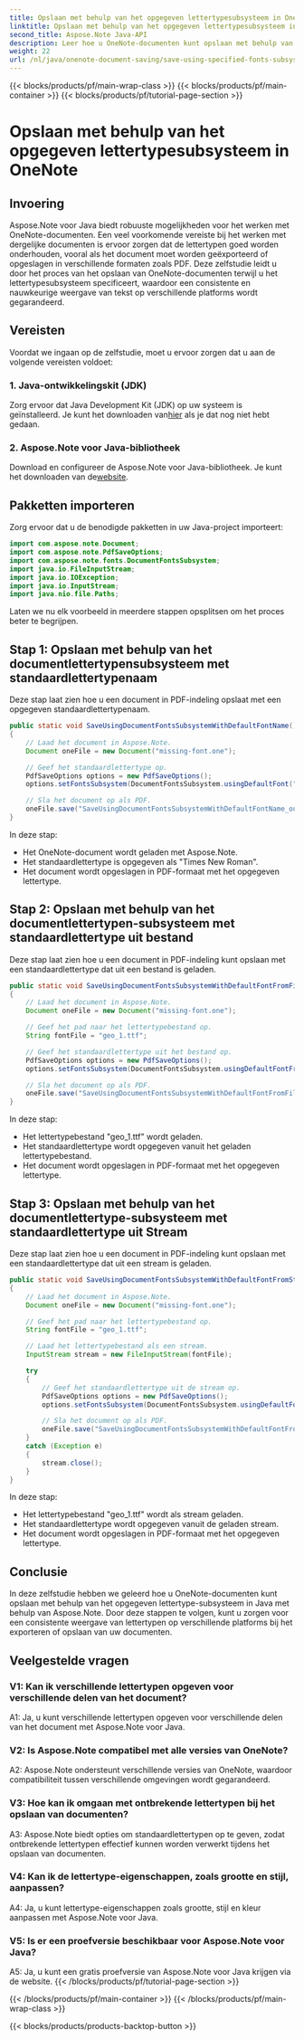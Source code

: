 ```yaml
---
title: Opslaan met behulp van het opgegeven lettertypesubsysteem in OneNote
linktitle: Opslaan met behulp van het opgegeven lettertypesubsysteem in OneNote
second_title: Aspose.Note Java-API
description: Leer hoe u OneNote-documenten kunt opslaan met behulp van het opgegeven lettertypesubsysteem in Java met Aspose.Note. Zorg moeiteloos voor een consistente weergave van lettertypen op verschillende platforms.
weight: 22
url: /nl/java/onenote-document-saving/save-using-specified-fonts-subsystem/
---
```


{{< blocks/products/pf/main-wrap-class >}}
{{< blocks/products/pf/main-container >}}
{{< blocks/products/pf/tutorial-page-section >}}

# Opslaan met behulp van het opgegeven lettertypesubsysteem in OneNote

## Invoering

Aspose.Note voor Java biedt robuuste mogelijkheden voor het werken met OneNote-documenten. Een veel voorkomende vereiste bij het werken met dergelijke documenten is ervoor zorgen dat de lettertypen goed worden onderhouden, vooral als het document moet worden geëxporteerd of opgeslagen in verschillende formaten zoals PDF. Deze zelfstudie leidt u door het proces van het opslaan van OneNote-documenten terwijl u het lettertypesubsysteem specificeert, waardoor een consistente en nauwkeurige weergave van tekst op verschillende platforms wordt gegarandeerd.

## Vereisten

Voordat we ingaan op de zelfstudie, moet u ervoor zorgen dat u aan de volgende vereisten voldoet:

### 1. Java-ontwikkelingskit (JDK)

 Zorg ervoor dat Java Development Kit (JDK) op uw systeem is geïnstalleerd. Je kunt het downloaden van[hier](https://www.oracle.com/java/technologies/javase-jdk15-downloads.html) als je dat nog niet hebt gedaan.

### 2. Aspose.Note voor Java-bibliotheek

 Download en configureer de Aspose.Note voor Java-bibliotheek. Je kunt het downloaden van de[website](https://releases.aspose.com/note/java/).

## Pakketten importeren

Zorg ervoor dat u de benodigde pakketten in uw Java-project importeert:

```java
import com.aspose.note.Document;
import com.aspose.note.PdfSaveOptions;
import com.aspose.note.fonts.DocumentFontsSubsystem;
import java.io.FileInputStream;
import java.io.IOException;
import java.io.InputStream;
import java.nio.file.Paths;
```

Laten we nu elk voorbeeld in meerdere stappen opsplitsen om het proces beter te begrijpen.

## Stap 1: Opslaan met behulp van het documentlettertypensubsysteem met standaardlettertypenaam

Deze stap laat zien hoe u een document in PDF-indeling opslaat met een opgegeven standaardlettertypenaam.

```java
public static void SaveUsingDocumentFontsSubsystemWithDefaultFontName() throws IOException
{
    // Laad het document in Aspose.Note.
    Document oneFile = new Document("missing-font.one");

    // Geef het standaardlettertype op.
    PdfSaveOptions options = new PdfSaveOptions();
    options.setFontsSubsystem(DocumentFontsSubsystem.usingDefaultFont("Times New Roman"));

    // Sla het document op als PDF.
    oneFile.save("SaveUsingDocumentFontsSubsystemWithDefaultFontName_out.pdf", options);
}
```

In deze stap:
- Het OneNote-document wordt geladen met Aspose.Note.
- Het standaardlettertype is opgegeven als "Times New Roman".
- Het document wordt opgeslagen in PDF-formaat met het opgegeven lettertype.

## Stap 2: Opslaan met behulp van het documentlettertypen-subsysteem met standaardlettertype uit bestand

Deze stap laat zien hoe u een document in PDF-indeling kunt opslaan met een standaardlettertype dat uit een bestand is geladen.

```java
public static void SaveUsingDocumentFontsSubsystemWithDefaultFontFromFile() throws IOException
{
    // Laad het document in Aspose.Note.
    Document oneFile = new Document("missing-font.one");

    // Geef het pad naar het lettertypebestand op.
    String fontFile = "geo_1.ttf";

    // Geef het standaardlettertype uit het bestand op.
    PdfSaveOptions options = new PdfSaveOptions();
    options.setFontsSubsystem(DocumentFontsSubsystem.usingDefaultFontFromFile(fontFile));

    // Sla het document op als PDF.
    oneFile.save("SaveUsingDocumentFontsSubsystemWithDefaultFontFromFile_out.pdf", options);
}
```

In deze stap:
- Het lettertypebestand "geo_1.ttf" wordt geladen.
- Het standaardlettertype wordt opgegeven vanuit het geladen lettertypebestand.
- Het document wordt opgeslagen in PDF-formaat met het opgegeven lettertype.

## Stap 3: Opslaan met behulp van het documentlettertype-subsysteem met standaardlettertype uit Stream

Deze stap laat zien hoe u een document in PDF-indeling kunt opslaan met een standaardlettertype dat uit een stream is geladen.

```java
public static void SaveUsingDocumentFontsSubsystemWithDefaultFontFromStream() throws IOException
{
    // Laad het document in Aspose.Note.
    Document oneFile = new Document("missing-font.one");

    // Geef het pad naar het lettertypebestand op.
    String fontFile = "geo_1.ttf";

    // Laad het lettertypebestand als een stream.
    InputStream stream = new FileInputStream(fontFile);

    try
    {
        // Geef het standaardlettertype uit de stream op.
        PdfSaveOptions options = new PdfSaveOptions();
        options.setFontsSubsystem(DocumentFontsSubsystem.usingDefaultFontFromStream(stream));

        // Sla het document op als PDF.
        oneFile.save("SaveUsingDocumentFontsSubsystemWithDefaultFontFromStream_out.pdf", options);
    }
    catch (Exception e)
    {
        stream.close();
    }
}
```

In deze stap:
- Het lettertypebestand "geo_1.ttf" wordt als stream geladen.
- Het standaardlettertype wordt opgegeven vanuit de geladen stream.
- Het document wordt opgeslagen in PDF-formaat met het opgegeven lettertype.

## Conclusie

In deze zelfstudie hebben we geleerd hoe u OneNote-documenten kunt opslaan met behulp van het opgegeven lettertype-subsysteem in Java met behulp van Aspose.Note. Door deze stappen te volgen, kunt u zorgen voor een consistente weergave van lettertypen op verschillende platforms bij het exporteren of opslaan van uw documenten.

## Veelgestelde vragen

### V1: Kan ik verschillende lettertypen opgeven voor verschillende delen van het document?

A1: Ja, u kunt verschillende lettertypen opgeven voor verschillende delen van het document met Aspose.Note voor Java.

### V2: Is Aspose.Note compatibel met alle versies van OneNote?

A2: Aspose.Note ondersteunt verschillende versies van OneNote, waardoor compatibiliteit tussen verschillende omgevingen wordt gegarandeerd.

### V3: Hoe kan ik omgaan met ontbrekende lettertypen bij het opslaan van documenten?

A3: Aspose.Note biedt opties om standaardlettertypen op te geven, zodat ontbrekende lettertypen effectief kunnen worden verwerkt tijdens het opslaan van documenten.

### V4: Kan ik de lettertype-eigenschappen, zoals grootte en stijl, aanpassen?

A4: Ja, u kunt lettertype-eigenschappen zoals grootte, stijl en kleur aanpassen met Aspose.Note voor Java.

### V5: Is er een proefversie beschikbaar voor Aspose.Note voor Java?

A5: Ja, u kunt een gratis proefversie van Aspose.Note voor Java krijgen via de website.
{{< /blocks/products/pf/tutorial-page-section >}}

{{< /blocks/products/pf/main-container >}}
{{< /blocks/products/pf/main-wrap-class >}}

{{< blocks/products/products-backtop-button >}}
